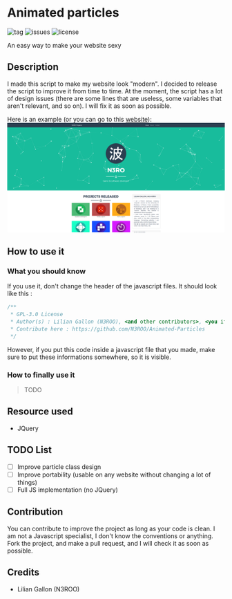 # Animated particles
![tag](https://img.shields.io/github/tag/n3roo/nero-engine.svg) ![issues](https://img.shields.io/github/issues/n3roo/nero-engine.svg) ![license](https://img.shields.io/github/license/n3roo/nero-engine.svg)

An easy way to make your website sexy

## Description

I made this script to make my website look "modern". I decided to release the script to improve it from time to time. 
At the moment, the script has a lot of design issues (there are some lines that are useless, some variables that aren't relevant, and so on). I will fix it as soon as possible.

Here is an example (or you can go to this [website](https://n3roo.github.io/)):
![Example](git/example.png)

## How to use it

### What you should know

If you use it, don't change the header of the javascript files. It should look like this :
```javascript
/**
 * GPL-3.0 License
 * Author(s) : Lilian Gallon (N3ROO), <and other contributors>, <you if you changed anything>
 * Contribute here : https://github.com/N3ROO/Animated-Particles
 */
```
However, if you put this code inside a javascript file that you made, make sure to put these informations somewhere, so it is visible.

### How to finally use it

> TODO

## Resource used

- JQuery

## TODO List

- [ ] Improve particle class design
- [ ] Improve portability (usable on any website without changing a lot of things)
- [ ] Full JS implementation (no JQuery)

## Contribution

You can contribute to improve the project as long as your code is clean. I am not a Javascript specialist, I don't know the conventions or anything. Fork the project, and make a pull request, and I will check it as soon as possible.

## Credits

- Lilian Gallon (N3ROO)
